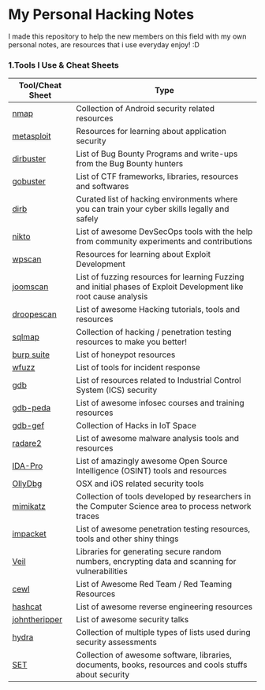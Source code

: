 # My Personal Hacking Notes
I made this repository to help the new members on this field with my own personal notes, are resources that i use everyday enjoy! :D

### 1.Tools I Use & Cheat Sheets

Tool/Cheat Sheet | Type
---- | ----
[nmap](https://github.com/ashishb/android-security-awesome) 			| Collection of Android security related resources
[metasploit](https://github.com/paragonie/awesome-appsec)								| Resources for learning about application security
[dirbuster](https://github.com/djadmin/awesome-bug-bounty) 						| List of Bug Bounty Programs and write-ups from the Bug Bounty hunters
[gobuster](https://github.com/apsdehal/awesome-ctf) 										| List of CTF frameworks, libraries, resources and softwares
[dirb](https://github.com/joe-shenouda/awesome-cyber-skills) | Curated list of hacking environments where you can train your cyber skills legally and safely
[nikto](https://github.com/devsecops/awesome-devsecops) 						| List of awesome DevSecOps tools with the help from community experiments and contributions
[wpscan](https://github.com/FabioBaroni/awesome-exploit-development) 	| Resources for learning about Exploit Development
[joomscan](https://github.com/secfigo/Awesome-Fuzzing) 								| List of fuzzing resources for learning Fuzzing and initial phases of Exploit Development like root cause analysis
[droopescan](https://github.com/carpedm20/awesome-hacking) 						| List of awesome Hacking tutorials, tools and resources
[sqlmap](https://github.com/vitalysim/Awesome-Hacking-Resources)          | Collection of hacking / penetration testing resources to make you better!
[burp suite](https://github.com/paralax/awesome-honeypots) 							| List of honeypot resources
[wfuzz](https://github.com/meirwah/awesome-incident-response) 			| List of tools for incident response
[gdb](https://github.com/hslatman/awesome-industrial-control-system-security)      | List of resources related to Industrial Control System (ICS) security
[gdb-peda](https://github.com/onlurking/awesome-infosec) 							| List of awesome infosec courses and training resources
[gdb-gef](https://github.com/nebgnahz/awesome-iot-hacks) 							| Collection of Hacks in IoT Space
[radare2](https://github.com/rshipp/awesome-malware-analysis) 				| List of awesome malware analysis tools and resources
[IDA-Pro](https://github.com/jivoi/awesome-osint) 									 | List of amazingly awesome Open Source Intelligence (OSINT) tools and resources
[OllyDbg](https://github.com/ashishb/osx-and-ios-security-awesome) 	| OSX and iOS related security tools
[mimikatz](https://github.com/caesar0301/awesome-pcaptools) 						| Collection of tools developed by researchers in the Computer Science area to process network traces
[impacket](https://github.com/enaqx/awesome-pentest) 								| List of awesome penetration testing resources, tools and other shiny things
[Veil](https://github.com/ziadoz/awesome-php#security) 						| Libraries for generating secure random numbers, encrypting data and scanning for vulnerabilities
[cewl](https://github.com/yeyintminthuhtut/Awesome-Red-Teaming) | List of Awesome Red Team / Red Teaming Resources
[hashcat](https://github.com/fdivrp/awesome-reversing) 						| List of awesome reverse engineering resources
[johntheripper](https://github.com/PaulSec/awesome-sec-talks) 							| List of awesome security talks
[hydra](https://github.com/danielmiessler/SecLists) 								| Collection of multiple types of lists used during security assessments
[SET](https://github.com/sbilly/awesome-security) 								| Collection of awesome software, libraries, documents, books, resources and cools stuffs about security
